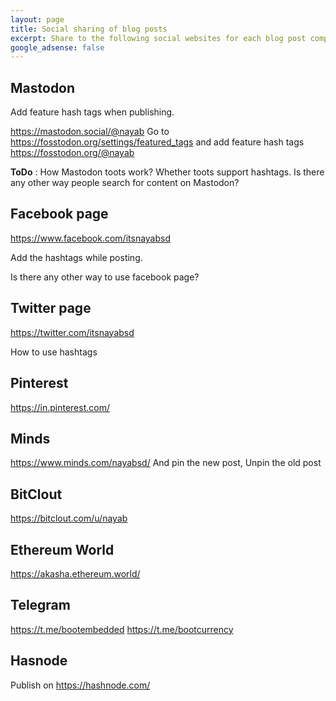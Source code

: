 ```yaml
---
layout: page
title: Social sharing of blog posts
excerpt: Share to the following social websites for each blog post completion.
google_adsense: false
---
```

## Mastodon
Add feature hash tags when publishing.

https://mastodon.social/@nayab
Go to https://fosstodon.org/settings/featured_tags and add feature hash tags
https://fosstodon.org/@nayab

**ToDo** : How Mastodon toots work? Whether toots support hashtags. Is there any other way people search for content on Mastodon?

## Facebook page
https://www.facebook.com/itsnayabsd

Add the hashtags while posting.

Is there any other way to use facebook page?

## Twitter page
https://twitter.com/itsnayabsd

How to use hashtags

## Pinterest
https://in.pinterest.com/

## Minds
https://www.minds.com/nayabsd/
And pin the new post, Unpin the old post

## BitClout
https://bitclout.com/u/nayab

## Ethereum World
https://akasha.ethereum.world/

## Telegram
https://t.me/bootembedded
https://t.me/bootcurrency

## Hasnode
Publish on https://hashnode.com/
